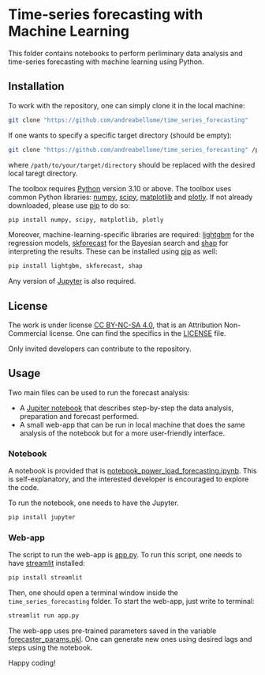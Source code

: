 # Time-series forecasting with Machine Learning

This folder contains notebooks to perform perliminary data analysis and time-series forecasting with machine learning using Python.

## Installation

To work with the repository, one can simply clone it in the local machine:

```bash
git clone "https://github.com/andreabellome/time_series_forecasting"
```

If one wants to specify a specific target directory (should be empty):

```bash
git clone "https://github.com/andreabellome/time_series_forecasting" /path/to/your/target/directory
```

where `/path/to/your/target/directory` should be replaced with the desired local taregt directory.

The toolbox requires [Python](https://www.python.org/downloads/) version 3.10 or above. The toolbox uses common Python libraries: [numpy](https://numpy.org/), [scipy](https://scipy.org/), [matplotlib](https://matplotlib.org/) and [plotly](https://plotly.com/python/). If not already downloaded, please use [pip](https://pip.pypa.io/en/stable/) to do so:

```bash
pip install numpy, scipy, matplotlib, plotly
```

Moreover, machine-learning-specific libraries are required: [lightgbm](https://pypi.org/project/lightgbm/) for the regression models, [skforecast](https://skforecast.org/0.11.0/index.html) for the Bayesian search and [shap](https://shap.readthedocs.io/en/latest/) for interpreting the results. These can be installed using [pip](https://pip.pypa.io/en/stable/) as well:

```bash
pip install lightgbm, skforecast, shap
```

Any version of [Jupyter](https://jupyter.org/) is also required.


## License

The work is under license [CC BY-NC-SA 4.0](https://creativecommons.org/licenses/by-nc/4.0/), that is an Attribution Non-Commercial license. One can find the specifics in the [LICENSE](/LICENSE) file.

Only invited developers can contribute to the repository.

## Usage

Two main files can be used to run the forecast analysis:
- A [Jupiter notebook](https://jupyter.org/) that describes step-by-step the data analysis, preparation and forecast performed.
- A small web-app that can be run in local machine that does the same analysis of the notebook but for a more user-friendly interface.

### Notebook

A notebook is provided that is [notebook_power_load_forecasting.ipynb](/notebook_power_load_forecasting.ipynb). This is self-explanatory, and the interested developer is encouraged to explore the code.

To run the notebook, one needs to have the Jupyter.

```bash
pip install jupyter
```

### Web-app

The script to run the web-app is [app.py](/app.py). To run this script, one needs to have [streamlit](https://streamlit.io/) installed:

```bash
pip install streamlit
```

Then, one should open a terminal window inside the `time_series_forecasting` folder. To start the web-app, just write to terminal:

```bash
streamlit run app.py
```

The web-app uses pre-trained parameters saved in the variable [forecaster_params.pkl](/forecaster_params.pkl). One can generate new ones using desired lags and steps using the notebook.

Happy coding!
